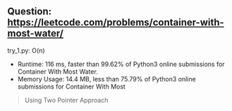 Question: https://leetcode.com/problems/container-with-most-water/
---

try_1.py: O(n)

* Runtime: 116 ms, faster than 99.62% of Python3 online submissions for Container With Most Water.
* Memory Usage: 14.4 MB, less than 75.79% of Python3 online submissions for Container With Most

> Using Two Pointer Approach
